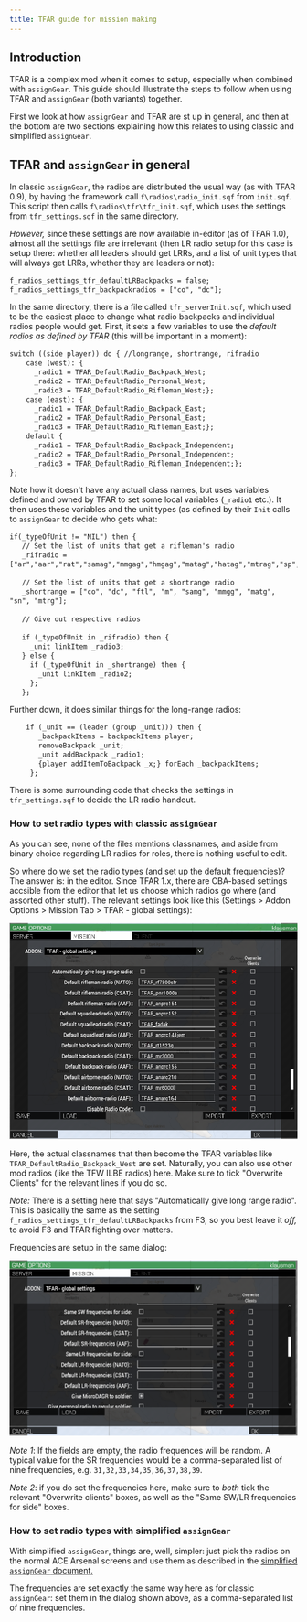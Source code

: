 ```yaml
---
title: TFAR guide for mission making
---
```


## Introduction

TFAR is a complex mod when it comes to setup, especially when combined with
`assignGear`. This guide should illustrate the steps to follow when using TFAR
and `assignGear` (both variants) together.

First we look at how `assignGear` and TFAR are st up in general, and then at
the bottom are two sections explaining how this relates to using classic
and simplified `assignGear`.

## TFAR and `assignGear` in general

In classic `assignGear`, the radios are distributed the usual way (as with TFAR
0.9), by having the framework call `f\radios\radio_init.sqf` from `init.sqf`.
This script then calls `f\radios\tfr\tfr_init.sqf`, which uses the settings
from `tfr_settings.sqf` in the same directory.

*However,* since these settings are now available in-editor (as of TFAR 1.0),
almost all the settings file are irrelevant (then LR radio setup for this case
is setup there: whether all leaders should get LRRs, and a list of unit types
that will always get LRRs, whether they are leaders or not):

```
f_radios_settings_tfr_defaultLRBackpacks = false;
f_radios_settings_tfr_backpackradios = ["co", "dc"];
```

In the same directory, there is a file called `tfr_serverInit.sqf`, which used
to be the easiest place to change what radio backpacks and individual radios
people would get. First, it sets a few variables to use the *default radios as
defined by TFAR* (this will be important in a moment):

```
switch ((side player)) do { //longrange, shortrange, rifradio
    case (west): {
      _radio1 = TFAR_DefaultRadio_Backpack_West;
      _radio2 = TFAR_DefaultRadio_Personal_West;
      _radio3 = TFAR_DefaultRadio_Rifleman_West;};
    case (east): {
      _radio1 = TFAR_DefaultRadio_Backpack_East;
      _radio2 = TFAR_DefaultRadio_Personal_East;
      _radio3 = TFAR_DefaultRadio_Rifleman_East;};
    default {
      _radio1 = TFAR_DefaultRadio_Backpack_Independent;
      _radio2 = TFAR_DefaultRadio_Personal_Independent;
      _radio3 = TFAR_DefaultRadio_Rifleman_Independent;};
};
```

Note how it doesn't have any actuall class names, but uses variables defined
and owned by TFAR to set some local variables (`_radio1` etc.). It then uses
these variables and the unit types (as defined by their `Init` calls to
`assignGear` to decide who gets what:

```
if(_typeOfUnit != "NIL") then {
   // Set the list of units that get a rifleman's radio
   _rifradio = ["ar","aar","rat","samag","mmgag","hmgag","matag","hatag","mtrag","sp","r","car","smg","gren","dm"];

   // Set the list of units that get a shortrange radio
   _shortrange = ["co", "dc", "ftl", "m", "samg", "mmgg", "matg", "sn", "mtrg"];

   // Give out respective radios

   if (_typeOfUnit in _rifradio) then {
     _unit linkItem _radio3;
   } else {
     if (_typeOfUnit in _shortrange) then {
       _unit linkItem _radio2;
     };
   };

```

Further down, it does similar things for the long-range radios:

```
    if (_unit == (leader (group _unit))) then {
       _backpackItems = backpackItems player;
       removeBackpack _unit;
       _unit addBackpack _radio1;
       {player addItemToBackpack _x;} forEach _backpackItems;
     };
```

There is some surrounding code that checks the settings in `tfr_settings.sqf`
to decide the LR radio handout.

### How to set radio types with classic `assignGear`

As you can see, none of the files mentions classnames, and aside from binary
choice regarding LR radios for roles, there is nothing useful to edit.

So where do we set the radio types (and set up the default frequencies)? The
answer is: in the editor. Since TFAR 1.x, there are CBA-based settings
accsible from the editor that let us choose which radios go where (and
assorted other stuff). The relevant settings look like this (Settings > Addon
Options > Mission Tab > TFAR - global settings):

<img src="tfar_radios.png"/>

Here, the actual classnames that then become the TFAR variables like
`TFAR_DefaultRadio_Backpack_West` are set. Naturally, you can also use other
mod radios (like the TFW ILBE radios) here. Make sure to tick "Overwrite
Clients" for the relevant lines if you do so.

*Note:* There is a setting here that says "Automatically give long range
radio". This is basically the same as the setting
`f_radios_settings_tfr_defaultLRBackpacks` from F3, so you best leave it
*off,* to avoid F3 and TFAR fighting over matters.

Frequencies are setup in the same dialog:

<img src="tfar_freqs.png"/>

*Note 1*: If the fields are empty, the radio frequences will be random. A
typical value for the SR frequencies would be a comma-separated list of
nine frequencies, e.g. `31,32,33,34,35,36,37,38,39`.

*Note 2*: if you do set the frequencies here, make sure to *both* tick the
relevant "Overwrite clients" boxes, as well as the "Same SW/LR frequencies for
side" boxes.

### How to set radio types with simplified `assignGear`

With simplified `assignGear`, things are, well, simpler: just pick the radios
on the normal ACE Arsenal screens and use them as described in the [simplified
`assignGear` document.](../simpler_assigngear/)

The frequencies are set exactly the same way here as for classic `assignGear`:
set them in the dialog shown above, as a comma-separated list of nine
frequencies.
